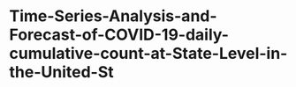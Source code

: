 # Time-Series-Analysis-and-Forecast-of-COVID-19-daily-cumulative-count-at-State-Level-in-the-United-St